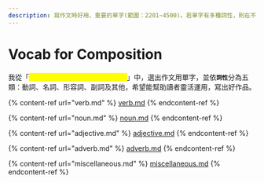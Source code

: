 ```yaml
---
description: 寫作文時好用、重要的單字(範圍：2201~4500)。若單字有多種詞性，則在不同分頁都會出現。
---
```


# Vocab for Composition

我從「<mark style="color:yellow;">晟景 英文字彙 中級 2201\~4500</mark>」中，選出作文用單字，並&#x4F9D;**`詞性`**&#x5206;為五類：動詞、名詞、形容詞、副詞及其他，希望能幫助讀者靈活運用，寫出好作品。

{% content-ref url="verb.md" %}
[verb.md](verb.md)
{% endcontent-ref %}

{% content-ref url="noun.md" %}
[noun.md](noun.md)
{% endcontent-ref %}

{% content-ref url="adjective.md" %}
[adjective.md](adjective.md)
{% endcontent-ref %}

{% content-ref url="adverb.md" %}
[adverb.md](adverb.md)
{% endcontent-ref %}

{% content-ref url="miscellaneous.md" %}
[miscellaneous.md](miscellaneous.md)
{% endcontent-ref %}
